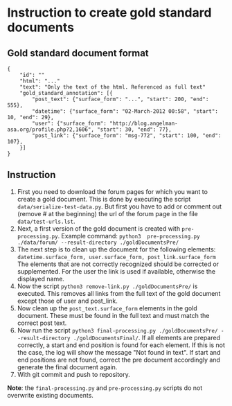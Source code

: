 # Instruction to create gold standard documents
## Gold standard document format
```
{
    "id": ""
    "html": "..."
    "text": "Only the text of the html. Referenced as full text"
    "gold_standard_annotation": [{
        "post_text": {"surface_form": "...", "start": 200, "end": 555},
        "datetime": {"surface_form": "02-March-2012 00:58", "start": 10, "end": 29},
        "user": {"surface_form": "http://blog.angelman-asa.org/profile.php?2,1606", "start": 30, "end": 77},
        "post_link": {"surface_form": "msg-772", "start": 100, "end": 107},
    }]
}
```
## Instruction
1. First you need to download the forum pages for which you want to create a gold document. This is done by executing the script `data/serialize-test-data.py`. But first you have to add or comment out (remove # at the beginning) the url of the forum page in the file `data/test-urls.lst`.
2. Next, a first version of the gold document is created with `pre-processing.py`. Example command:
`python3  pre-processing.py ./data/forum/ --result-directory ./goldDocumentsPre/`
3. The next step is to clean up the document for the following elements:
`datetime.surface_form, user.surface_form, post_link.surface_form`
The elements that are not correctly recognized should be corrected or supplemented. For the user the link is used if available, otherwise the displayed name.
4. Now the script `python3 remove-link.py ./goldDocumentsPre/` is executed. This removes all links from the full text of the gold document except those of user and post_link.
5. Now clean up the `post_text.surface_form` elements in the gold document. These must be found in the full text and must match the correct post text.
6. Now run the script `python3 final-processing.py ./goldDocumentsPre/ --result-directory ./goldDocumentsFinal/`. If all elements are prepared correctly, a start and end position is found for each element. If this is not the case, the log will show the message "Not found in text". If start and end positions are not found, correct the pre document accordingly and generate the final document again.
7. With git commit and push to repository.

**Note**: the `final-processing.py` and `pre-processing.py` scripts do not overwrite existing documents.